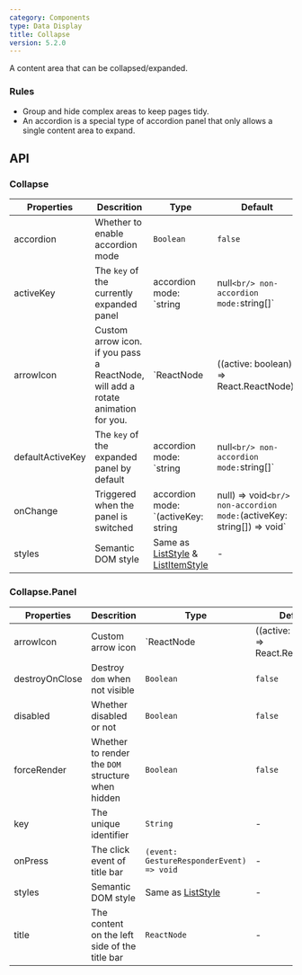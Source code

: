 ```yaml
---
category: Components
type: Data Display
title: Collapse
version: 5.2.0
---
```


A content area that can be collapsed/expanded.

### Rules
- Group and hide complex areas to keep pages tidy.
- An accordion is a special type of accordion panel that only allows a single content area to expand.


## API

### Collapse

Properties | Descrition | Type | Default |
-----------|------------|------|---------|
| accordion | Whether to enable accordion mode | `Boolean` | `false` |
| activeKey | The `key` of the currently expanded panel | accordion mode: `string | null` <br/> non-accordion mode: `string[]` | - |
| arrowIcon | Custom arrow icon. <br/>if you pass a ReactNode, will add a rotate animation for you. | `ReactNode | ((active: boolean) => React.ReactNode)` | - |
| defaultActiveKey | The `key` of the expanded panel by default | accordion mode: `string | null` <br/> non-accordion mode: `string[]` | - |
| onChange | Triggered when the panel is switched | accordion mode: `(activeKey: string | null) => void` <br/> non-accordion mode: `(activeKey: string[]) => void` | - |
| styles | Semantic DOM style | Same as [ListStyle](/components/list#liststyle-interface) & [ListItemStyle](/components/list#listitemstyle-interface) | - |

### Collapse.Panel

Properties | Descrition | Type | Default |
-----------|------------|------|---------|
| arrowIcon | Custom arrow icon | `ReactNode | ((active: boolean) => React.ReactNode)` | - |
| destroyOnClose | Destroy `dom` when not visible | `Boolean` | `false` |
| disabled | Whether disabled or not | `Boolean` | `false` |
| forceRender | Whether to render the `DOM` structure when hidden	| `Boolean` | `false` |
| key | The unique identifier | `String` | - |
| onPress | The click event of title bar | `(event: GestureResponderEvent) => void` | - |
| styles | Semantic DOM style | Same as [ListStyle](/components/list#liststyle-interface) | - |
| title | The content on the left side of the title bar | `ReactNode` | - |
